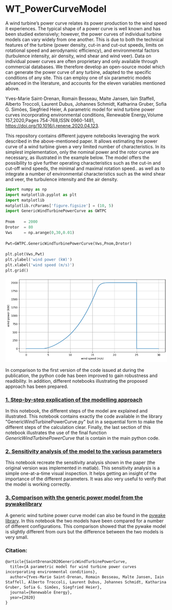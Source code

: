 # WT_PowerCurveModel

A wind turbine’s power curve relates its power production to the wind speed it experiences. The typical shape of a power curve is well known and has been studied extensively; however, the power curves of individual turbine models can vary widely from one another. This is due to both the technical features of the turbine (power density, cut-in and cut-out speeds, limits on rotational speed and aerodynamic efficiency), and environmental factors (turbulence intensity, air density, wind shear and wind veer). Data on individual power curves are often proprietary and only available through commercial databases. We therefore develop an open-source model which can generate the power curve of any turbine, adapted to the specific conditions of any site. This can employ one of six parametric models advanced in the literature, and accounts for the eleven variables mentioned above.

Yves-Marie Saint-Drenan, Romain Besseau, Malte Jansen, Iain Staffell, Alberto Troccoli, Laurent Dubus, Johannes Schmidt, Katharina Gruber, Sofia G. Simões, Siegfried Heier, A parametric model for wind turbine power curves incorporating environmental conditions, Renewable Energy,Volume 157,2020,Pages 754-768,ISSN 0960-1481, https://doi.org/10.1016/j.renene.2020.04.123.

This repository contains different jupyere notebooks leveraging the work described in the above-mentioned paper. It allows estimating the power curve of a wind turbine given a very limited number of characteristics. In its simplest implementation, only the nominal power and the rotor curve are necessary, as illustrated in the example below. The model offers the possibility to give further operating characteristics such as the cut-in and cut-off wind speeds, the minimal and maximal rotation speed.. as well as to integrate a number of environmental characteristics such as the wind shear and veer, the turbulence intensity and the air density.

``` python
import numpy as np
import matplotlib.pyplot as plt
import matplotlib
matplotlib.rcParams['figure.figsize'] = (10, 5)
import GenericWindTurbinePowerCurve as GWTPC

Pnom    = 2000
Drotor  = 80
Vws     = np.arange(0,30,0.01)

Pwt=GWTPC.GenericWindTurbinePowerCurve(Vws,Pnom,Drotor)

plt.plot(Vws,Pwt)
plt.ylabel('wind power (kW)')
plt.xlabel('wind speed (m/s)')
plt.grid()
```

<p align="center">
<img src="https://github.com/YvesMSaintDrenan/WT_PowerCurveModel/blob/master/fig/ExampleWTPowerCurve.png" width=600px>
</p>

In comparison to the first version of the code issued at during the publication, the python code has been improved to gain robustness and readibility. In addition, different notebooks illustrating the proposed approach has been prepared.

### [1. Step-by-step explication of the modelling approach](https://github.com/YvesMSaintDrenan/WT_PowerCurveModel/blob/master/GenericWindTurbinePowerCurve_1_ModellingSteps.ipynb)

In this notebook, the different steps of the model are explained and illustrated. This notebook contains exactly the code available in the library "GenericWindTurbinePowerCurve.py" but in a sequential form to make the different steps of the calculation clear. Finally, the last section of this notebook illustrates the use of the final function <i>GenericWindTurbinePowerCurve</i> that is contain in the main python code.

### [2. Sensitivity analysis of the model to the various parameters](https://github.com/YvesMSaintDrenan/WT_PowerCurveModel/blob/master/GenericWindTurbinePowerCurve_2_SensitivityAnalysis.ipynb)

This notebook recreate the sensitivity analysis shown in the paper (the original version was implemented in matlab). This sensitivity analysis is a simple one-at-a-time visual inspection. It helps getting an insight of the importance of the different parameters. It was also very useful to verify that the model is working correctly.

### [3. Comparison with the generic power model from the pywakelibrary](https://github.com/YvesMSaintDrenan/WT_PowerCurveModel/blob/master/GenericWindTurbinePowerCurve_3_ComparisonPyWake.ipynb)

A generic wind turbine power curve model can also be found in the [pywake library](https://github.com/DTUWindEnergy/PyWake). In this notebook the two models have been compared for a number of different configurations. This comparison showed that the pywake model is slightly different from ours but the difference between the two models is very small.

### Citation: 

```
@article{SaintDrenan2020GenericWindTurbinePowerCurve,
  title={A parametric model for wind turbine power curves incorporating environmental conditions},
  author={Yves-Marie Saint-Drenan, Romain Besseau, Malte Jansen, Iain Staffell, Alberto Troccoli, Laurent Dubus, Johannes Schmidt, Katharina Gruber, Sofia G. Simões, Siegfried Heier},
  journal={Renewable Energy},
  year={2020}
}
```